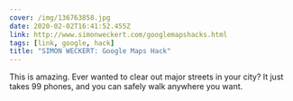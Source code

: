 ```yaml
---
cover: /img/136763858.jpg
date: 2020-02-02T16:41:52.455Z
link: http://www.simonweckert.com/googlemapshacks.html
tags: [link, google, hack]
title: "SIMON WECKERT: Google Maps Hack"
---
```


This is amazing. Ever wanted to clear out major streets in your city? It just takes 99 phones, and you can safely walk anywhere you want.
